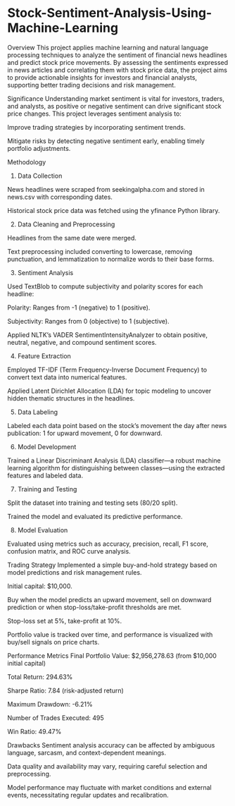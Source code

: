 # Stock-Sentiment-Analysis-Using-Machine-Learning
Overview
This project applies machine learning and natural language processing techniques to analyze the sentiment of financial news headlines and predict stock price movements. By assessing the sentiments expressed in news articles and correlating them with stock price data, the project aims to provide actionable insights for investors and financial analysts, supporting better trading decisions and risk management.

Significance
Understanding market sentiment is vital for investors, traders, and analysts, as positive or negative sentiment can drive significant stock price changes. This project leverages sentiment analysis to:

Improve trading strategies by incorporating sentiment trends.

Mitigate risks by detecting negative sentiment early, enabling timely portfolio adjustments.

Methodology
1. Data Collection

News headlines were scraped from seekingalpha.com and stored in news.csv with corresponding dates.

Historical stock price data was fetched using the yfinance Python library.

2. Data Cleaning and Preprocessing

Headlines from the same date were merged.

Text preprocessing included converting to lowercase, removing punctuation, and lemmatization to normalize words to their base forms.

3. Sentiment Analysis

Used TextBlob to compute subjectivity and polarity scores for each headline:

Polarity: Ranges from -1 (negative) to 1 (positive).

Subjectivity: Ranges from 0 (objective) to 1 (subjective).

Applied NLTK’s VADER SentimentIntensityAnalyzer to obtain positive, neutral, negative, and compound sentiment scores.

4. Feature Extraction

Employed TF-IDF (Term Frequency-Inverse Document Frequency) to convert text data into numerical features.

Applied Latent Dirichlet Allocation (LDA) for topic modeling to uncover hidden thematic structures in the headlines.

5. Data Labeling

Labeled each data point based on the stock’s movement the day after news publication: 1 for upward movement, 0 for downward.

6. Model Development

Trained a Linear Discriminant Analysis (LDA) classifier—a robust machine learning algorithm for distinguishing between classes—using the extracted features and labeled data.

7. Training and Testing

Split the dataset into training and testing sets (80/20 split).

Trained the model and evaluated its predictive performance.

8. Model Evaluation

Evaluated using metrics such as accuracy, precision, recall, F1 score, confusion matrix, and ROC curve analysis.

Trading Strategy
Implemented a simple buy-and-hold strategy based on model predictions and risk management rules.

Initial capital: $10,000.

Buy when the model predicts an upward movement, sell on downward prediction or when stop-loss/take-profit thresholds are met.

Stop-loss set at 5%, take-profit at 10%.

Portfolio value is tracked over time, and performance is visualized with buy/sell signals on price charts.

Performance Metrics
Final Portfolio Value: $2,956,278.63 (from $10,000 initial capital)

Total Return: 294.63%

Sharpe Ratio: 7.84 (risk-adjusted return)

Maximum Drawdown: -6.21%

Number of Trades Executed: 495

Win Ratio: 49.47%

Drawbacks
Sentiment analysis accuracy can be affected by ambiguous language, sarcasm, and context-dependent meanings.

Data quality and availability may vary, requiring careful selection and preprocessing.

Model performance may fluctuate with market conditions and external events, necessitating regular updates and recalibration.
